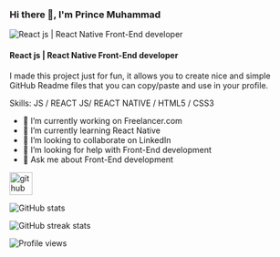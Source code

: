 ### Hi there 👋, I'm Prince Muhammad
![React js | React Native Front-End developer]( https://media-exp1.licdn.com/dms/image/C5616AQF37NIv6Co7ow/profile-displaybackgroundimage-shrink_350_1400/0/1640882393268?e=1648080000&v=beta&t=MZqvCwjkCW5rzcSLiybWl-n4zmGdBHnG8fryWtE-8wc)
#### React js | React Native Front-End developer

I made this project just for fun, it allows you to create nice and simple GitHub Readme files that you can copy/paste and use in your profile.

Skills: JS / REACT JS/ REACT NATIVE / HTML5 / CSS3

- 🔭 I’m currently working on Freelancer.com 
- 🌱 I’m currently learning React Native 
- 👯 I’m looking to collaborate on LinkedIn 
- 🤔 I’m looking for help with Front-End development 
- 💬 Ask me about Front-End development 


[<img src='https://cdn.jsdelivr.net/npm/simple-icons@3.0.1/icons/github.svg' alt='github' height='40'>](https://github.com/prince-muhammad)  

![GitHub stats](https://github-readme-stats.vercel.app/api?username=prince-muhammad&show_icons=true)  

![GitHub streak stats](https://github-readme-streak-stats.herokuapp.com/?user=prince-muhammad)  

![Profile views](https://gpvc.arturio.dev/prince-muhammad)  
